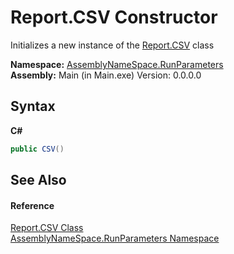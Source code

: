 # Report.CSV Constructor 
 

Initializes a new instance of the <a href="e394569a-c4e8-1b3d-cf04-9aedb87d39b6">Report.CSV</a> class

**Namespace:**&nbsp;<a href="4763cf1c-e4af-43c5-78fe-6f03f6e2281f">AssemblyNameSpace.RunParameters</a><br />**Assembly:**&nbsp;Main (in Main.exe) Version: 0.0.0.0

## Syntax

**C#**<br />
``` C#
public CSV()
```


## See Also


#### Reference
<a href="e394569a-c4e8-1b3d-cf04-9aedb87d39b6">Report.CSV Class</a><br /><a href="4763cf1c-e4af-43c5-78fe-6f03f6e2281f">AssemblyNameSpace.RunParameters Namespace</a><br />